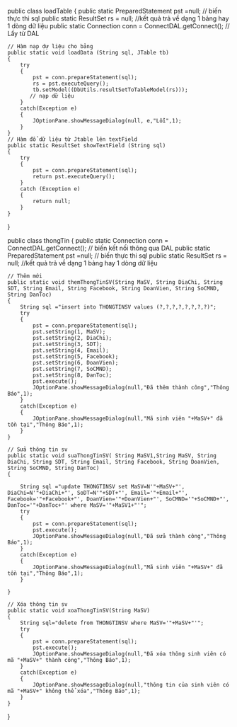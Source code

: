﻿
 public class loadTable {
    public static PreparedStatement pst =null; // biến thực thi sql
    public static ResultSet rs = null; //kết quả trả về dạng 1 bảng hay 1 dòng dữ liệu
    public static Connection conn = ConnectDAL.getConnect(); // Lấy từ DAL
    
    // Hàm nạp dự liệu cho bảng
    public static void loadData (String sql, JTable tb)
    {
        try
        {
            pst = conn.prepareStatement(sql);
            rs = pst.executeQuery();
            tb.setModel((DbUtils.resultSetToTableModel(rs)));
           // nạp dữ liệu
        }
        catch(Exception e)
        {
            JOptionPane.showMessageDialog(null, e,"Lỗi",1);
        }
    }
    // Hàm đổ dữ liệu từ Jtable lên textField
    public static ResultSet showTextField (String sql)
    {
        try
        {
            pst = conn.prepareStatement(sql);
            return pst.executeQuery();
        }
        catch (Exception e)
        {
            return null;
        }
    }
}

public class thongTin {
    public static Connection conn = ConnectDAL.getConnect(); // biến kết nối thông qua DAL
    public static PreparedStatement pst =null; // biến thực thi sql
    public static ResultSet rs = null; //kết quả trả về dạng 1 bảng hay 1 dòng dữ liệu
    
    // Thêm mới
    public static void themThongTinSV(String MaSV, String DiaChi, String SDT, String Email, String Facebook, String DoanVien, String SoCMND, String DanToc)
    {
        String sql ="insert into THONGTINSV values (?,?,?,?,?,?,?,?)";
        try
        {
            pst = conn.prepareStatement(sql);
            pst.setString(1, MaSV);
            pst.setString(2, DiaChi);
            pst.setString(3, SDT);
            pst.setString(4, Email);
            pst.setString(5, Facebook);
            pst.setString(6, DoanVien);
            pst.setString(7, SoCMND);
            pst.setString(8, DanToc);
            pst.execute();
            JOptionPane.showMessageDialog(null,"Đã thêm thành công","Thông Báo",1);
        }
        catch(Exception e)
        {
            JOptionPane.showMessageDialog(null,"Mã sinh viên "+MaSV+" đã tồn tại","Thông Báo",1);
        }
    }
    
    // Sửa thông tin sv    
    public static void suaThongTinSV( String MaSV1,String MaSV, String DiaChi, String SDT, String Email, String Facebook, String DoanVien, String SoCMND, String DanToc)
    {
         
        String sql ="update THONGTINSV set MaSV=N'"+MaSV+"', DiaChi=N'"+DiaChi+"', SoDT=N'"+SDT+"', Email='"+Email+"', Facebook='"+Facebook+"', DoanVien='"+DoanVien+"', SoCMND='"+SoCMND+"', DanToc='"+DanToc+"' where MaSV='"+MaSV1+"'";
        try
        {
            pst = conn.prepareStatement(sql);
            pst.execute();
            JOptionPane.showMessageDialog(null,"Đã sửa thành công","Thông Báo",1);
        }
        catch(Exception e)
        {
            JOptionPane.showMessageDialog(null,"Mã sinh viên "+MaSV+" đã tồn tại","Thông Báo",1);
        }

    }
    
    // Xóa thông tin sv
    public static void xoaThongTinSV(String MaSV)
    {
        String sql="delete from THONGTINSV where MaSV='"+MaSV+"'";
        try
        {
            pst = conn.prepareStatement(sql);
            pst.execute();
            JOptionPane.showMessageDialog(null,"Đã xóa thông sinh viên có mã "+MaSV+" thành công","Thông Báo",1);
        }
        catch(Exception e)
        {
            JOptionPane.showMessageDialog(null,"thông tin của sinh viên có mã "+MaSV+" không thể xóa","Thông Báo",1);
        }
    }
    
}
